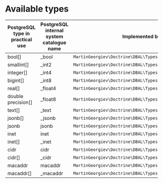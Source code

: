 # Available types

| PostgreSQL type in practical use | PostgreSQL internal system catalogue name | Implemented by |
|---|---|---|
| bool[] | _bool | `MartinGeorgiev\Doctrine\DBAL\Types\BooleanArray` |
| smallint[] | _int2 | `MartinGeorgiev\Doctrine\DBAL\Types\SmallIntArray` |
| integer[] | _int4 | `MartinGeorgiev\Doctrine\DBAL\Types\IntegerArray` |
| bigint[] | _int8 | `MartinGeorgiev\Doctrine\DBAL\Types\BigIntArray` |
| real[] | _float4 | `MartinGeorgiev\Doctrine\DBAL\Types\RealArray` |
| double precision[] | _float8 | `MartinGeorgiev\Doctrine\DBAL\Types\DoublePrecisionArray` |
| text[] | _text | `MartinGeorgiev\Doctrine\DBAL\Types\TextArray` |
| jsonb[] | _jsonb | `MartinGeorgiev\Doctrine\DBAL\Types\JsonbArray` |
| jsonb | jsonb | `MartinGeorgiev\Doctrine\DBAL\Types\Jsonb` |
| inet | inet | `MartinGeorgiev\Doctrine\DBAL\Types\Inet` |
| inet[] | _inet | `MartinGeorgiev\Doctrine\DBAL\Types\InetArray` |
| cidr | cidr | `MartinGeorgiev\Doctrine\DBAL\Types\Cidr` |
| cidr[] | _cidr | `MartinGeorgiev\Doctrine\DBAL\Types\CidrArray` |
| macaddr | macaddr | `MartinGeorgiev\Doctrine\DBAL\Types\Macaddr` |
| macaddr[] | _macaddr | `MartinGeorgiev\Doctrine\DBAL\Types\MacaddrArray` |
